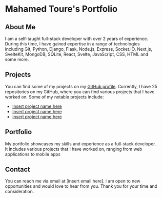# Mahamed Toure's Portfolio

## About Me

I am a self-taught full-stack developer with over 2 years of experience. During this time, I have gained expertise in a range of technologies including Git, Python, Django, Flask, Node.js, Express, Socket.IO, Next.js, SvelteKit, MongoDB, SQLite, React, Svelte, JavaScript, CSS, HTML and some more.

## Projects

You can find some of my projects on my [GitHub profile](https://github.com/medmaha). Currently, I have 25 repositories on my GitHub, where you can find various projects that I have worked on. Some of my notable projects include:

-   [Insert project name here](https://github.com/medmaha/chatvite)
-   [Insert project name here](https://github.com/medmaha/tech-electrical)
-   [Insert project name here](https://github.com/yourusername/celesup)

## Portfolio

My portfolio showcases my skills and experience as a full-stack developer. It includes various projects that I have worked on, ranging from web applications to mobile apps

## Contact

You can reach me via email at [insert email here]. I am open to new opportunities and would love to hear from you. Thank you for your time and consideration.
